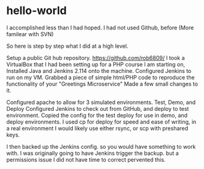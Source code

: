 # hello-world
I accomplished less than I had hoped.
I had not used Github, before (More familear with SVN) 

So here is step by step what I did at a high level.

Setup a public Git hub repository. https://github.com/rob6809/
I took a VirtualBox that I had been setting up for a PHP course I am starting on, 
Installed Java and Jenkins 2.114 onto the machine.
Configured Jenkins to run on my VM.
Grabbed a piece of simple html/PHP code to reproduce the functionality of your "Greetings Microservice" 
Made a few small changes to it.

Configured apache to allow for 3 simulated environments. Test, Demo, and Deploy
Configured Jenkins to check out from GitHub, and deploy to test environment.
Copied the config for the test deploy for use in demo, and deploy environments.
I used cp for deploy for speed and ease of writing, in a real environment I would likely use either rsync, or scp with preshared keys.

I then backed up the Jenkins config. so you would have something to work with. I was originally going to have Jenkins trigger the backup. but a permissions issue I did not have time to correct pervented this.
